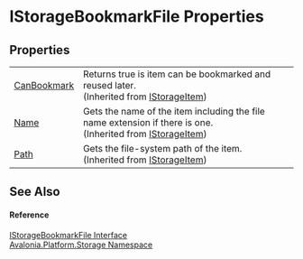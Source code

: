 # IStorageBookmarkFile Properties




## Properties
<table>
<tr>
<td><a href="P_Avalonia_Platform_Storage_IStorageItem_CanBookmark">CanBookmark</a></td>
<td>Returns true is item can be bookmarked and reused later.<br />(Inherited from <a href="T_Avalonia_Platform_Storage_IStorageItem">IStorageItem</a>)</td>
</tr>
<tr>
<td><a href="P_Avalonia_Platform_Storage_IStorageItem_Name">Name</a></td>
<td>Gets the name of the item including the file name extension if there is one.<br />(Inherited from <a href="T_Avalonia_Platform_Storage_IStorageItem">IStorageItem</a>)</td>
</tr>
<tr>
<td><a href="P_Avalonia_Platform_Storage_IStorageItem_Path">Path</a></td>
<td>Gets the file-system path of the item.<br />(Inherited from <a href="T_Avalonia_Platform_Storage_IStorageItem">IStorageItem</a>)</td>
</tr>
</table>

## See Also


#### Reference
<a href="T_Avalonia_Platform_Storage_IStorageBookmarkFile">IStorageBookmarkFile Interface</a>  
<a href="N_Avalonia_Platform_Storage">Avalonia.Platform.Storage Namespace</a>  

